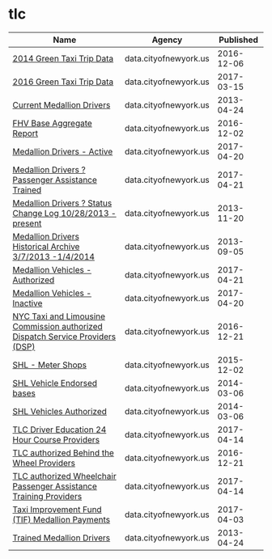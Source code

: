# tlc

Name | Agency | Published
---- | ---- | ---------
[2014 Green Taxi Trip Data](../socrata/2np7-5jsg.md) | data.cityofnewyork.us | 2016-12-06
[2016 Green Taxi Trip Data](../socrata/hvrh-b6nb.md) | data.cityofnewyork.us | 2017-03-15
[Current Medallion Drivers](../socrata/s22f-jsd4.md) | data.cityofnewyork.us | 2013-04-24
[FHV Base Aggregate Report](../socrata/2v9c-2k7f.md) | data.cityofnewyork.us | 2016-12-02
[Medallion Drivers - Active](../socrata/jb3k-j3gp.md) | data.cityofnewyork.us | 2017-04-20
[Medallion Drivers ? Passenger Assistance Trained](../socrata/td5q-ry6d.md) | data.cityofnewyork.us | 2017-04-21
[Medallion Drivers ? Status Change Log 10/28/2013 - present](../socrata/sjfe-fppp.md) | data.cityofnewyork.us | 2013-11-20
[Medallion Drivers Historical Archive 3/7/2013 -1/4/2014](../socrata/n776-dsqy.md) | data.cityofnewyork.us | 2013-09-05
[Medallion Vehicles - Authorized](../socrata/rhe8-mgbb.md) | data.cityofnewyork.us | 2017-04-21
[Medallion Vehicles - Inactive](../socrata/jgtb-hmpg.md) | data.cityofnewyork.us | 2017-04-20
[NYC Taxi and Limousine Commission authorized Dispatch Service Providers (DSP)](../socrata/2n4x-d97d.md) | data.cityofnewyork.us | 2016-12-21
[SHL - Meter Shops](../socrata/56e3-rp8d.md) | data.cityofnewyork.us | 2015-12-02
[SHL Vehicle Endorsed bases](../socrata/rvyk-uci3.md) | data.cityofnewyork.us | 2014-03-06
[SHL Vehicles Authorized](../socrata/btfj-je3i.md) | data.cityofnewyork.us | 2014-03-06
[TLC Driver Education 24 Hour Course Providers](../socrata/wzur-rhz9.md) | data.cityofnewyork.us | 2017-04-14
[TLC authorized Behind the Wheel Providers](../socrata/auuc-fqzi.md) | data.cityofnewyork.us | 2016-12-21
[TLC authorized Wheelchair Passenger Assistance Training Providers](../socrata/ayeb-p4mv.md) | data.cityofnewyork.us | 2017-04-14
[Taxi Improvement Fund (TIF) Medallion Payments](../socrata/ht4t-wzcm.md) | data.cityofnewyork.us | 2017-04-03
[Trained Medallion Drivers](../socrata/m4pf-wpkz.md) | data.cityofnewyork.us | 2013-04-24

